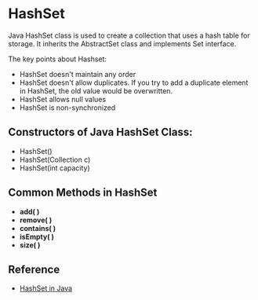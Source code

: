 # HashSet
Java HashSet class is used to create a collection that uses a hash table for storage. It inherits the AbstractSet class
and implements Set interface.

The key points about Hashset:
- HashSet doesn't maintain any order
- HashSet doesn't allow duplicates. If you try to add a duplicate element in HashSet, the old value would be overwritten.
- HashSet allows null values 
- HashSet is non-synchronized

## Constructors of Java HashSet Class:
- HashSet()
- HashSet(Collection c)
- HashSet(int capacity)

## Common Methods in HashSet
- **add( )**
- **remove( )**
- **contains( )**
- **isEmpty( )**
- **size( )**

## Reference
- [HashSet in Java](https://www.geeksforgeeks.org/hashset-in-java/)
